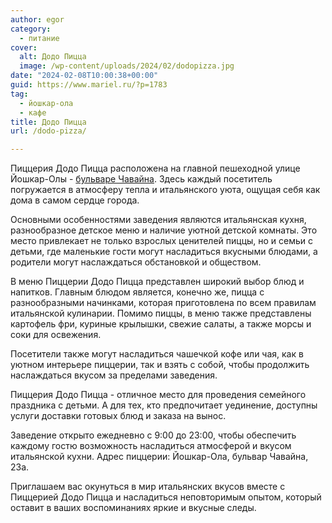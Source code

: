 ```yaml
---
author: egor
category:
  - питание
cover:
  alt: Додо Пицца
  image: /wp-content/uploads/2024/02/dodopizza.jpg
date: "2024-02-08T10:00:38+00:00"
guid: https://www.mariel.ru/?p=1783
tag:
  - йошкар-ола
  - кафе
title: Додо Пицца
url: /dodo-pizza/

---
```

Пиццерия Додо Пицца расположена на главной пешеходной улице Йошкар\-Олы \- [бульваре Чавайна](/chavajna/). Здесь каждый посетитель погружается в атмосферу тепла и итальянского уюта, ощущая себя как дома в самом сердце города.

Основными особенностями заведения являются итальянская кухня, разнообразное детское меню и наличие уютной детской комнаты. Это место привлекает не только взрослых ценителей пиццы, но и семьи с детьми, где маленькие гости могут насладиться вкусными блюдами, а родители могут наслаждаться обстановкой и обществом.

В меню Пиццерии Додо Пицца представлен широкий выбор блюд и напитков. Главным блюдом является, конечно же, пицца с разнообразными начинками, которая приготовлена по всем правилам итальянской кулинарии. Помимо пиццы, в меню также представлены картофель фри, куриные крылышки, свежие салаты, а также морсы и соки для освежения.

Посетители также могут насладиться чашечкой кофе или чая, как в уютном интерьере пиццерии, так и взять с собой, чтобы продолжить наслаждаться вкусом за пределами заведения.

Пиццерия Додо Пицца \- отличное место для проведения семейного праздника с детьми. А для тех, кто предпочитает уединение, доступны услуги доставки готовых блюд и заказа на вынос.

Заведение открыто ежедневно с 9:00 до 23:00, чтобы обеспечить каждому гостю возможность насладиться атмосферой и вкусом итальянской кухни. Адрес пиццерии: Йошкар-Ола, бульвар Чавайна, 23а.

Приглашаем вас окунуться в мир итальянских вкусов вместе с Пиццерией Додо Пицца и насладиться неповторимым опытом, который оставит в ваших воспоминаниях яркие и вкусные следы.
